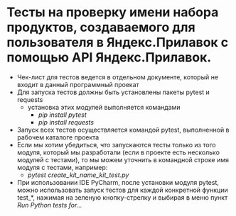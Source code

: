 ﻿# Тесты на проверку имени набора продуктов, создаваемого для пользователя в Яндекс.Прилавок с помощью API Яндекс.Прилавок.
- Чек-лист для тестов ведется в отдельном документе, который не входит в данный программный проекат 
- Для запуска тестов должны быть установлены пакеты pytest и requests
  - установка этих модулей выполняется командами
    - _pip install pytest_
    - _pip install requests_
- Запуск всех тестов осуществляется командой pytest, выполненной в рабочем каталоге проекта
- Если мы хотим убедиться, что запускаются тесты только из того модуля, который мы разработали (если в проекте есть несколько модулей с тестами), то мы можем уточнить в командной строке имя модуля с тестами, например:
  - _pytest create_kit_name_kit_test.py_
- При использовании IDE PyCharm, после установки модуля pytest, можно использовать запуск тестов для каждой конкретной функции test_*, нажимая на зеленую кнопку-стрелку и выбирая в меню пункт _Run Python tests for..._
